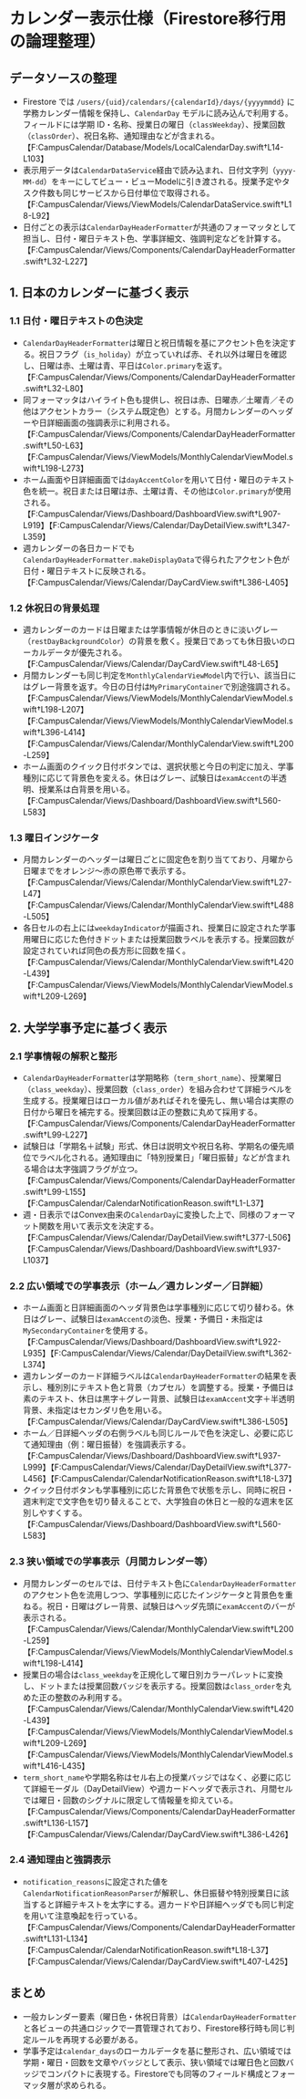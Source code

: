 # カレンダー表示仕様（Firestore移行用の論理整理）

## データソースの整理
- Firestore では `/users/{uid}/calendars/{calendarId}/days/{yyyymmdd}` に学務カレンダー情報を保持し、`CalendarDay` モデルに読み込んで利用する。フィールドには学期 ID・名称、授業日の曜日（`classWeekday`）、授業回数（`classOrder`）、祝日名称、通知理由などが含まれる。【F:CampusCalendar/Database/Models/LocalCalendarDay.swift†L14-L103】
- 表示用データは`CalendarDataService`経由で読み込まれ、日付文字列（`yyyy-MM-dd`）をキーにしてビュー・ビューModelに引き渡される。授業予定やタスク件数も同じサービスから日付単位で取得される。【F:CampusCalendar/Views/ViewModels/CalendarDataService.swift†L18-L92】
- 日付ごとの表示は`CalendarDayHeaderFormatter`が共通のフォーマッタとして担当し、日付・曜日テキスト色、学事詳細文、強調判定などを計算する。【F:CampusCalendar/Views/Components/CalendarDayHeaderFormatter.swift†L32-L227】

## 1. 日本のカレンダーに基づく表示
### 1.1 日付・曜日テキストの色決定
- `CalendarDayHeaderFormatter`は曜日と祝日情報を基にアクセント色を決定する。祝日フラグ（`is_holiday`）が立っていれば赤、それ以外は曜日を確認し、日曜は赤、土曜は青、平日は`Color.primary`を返す。【F:CampusCalendar/Views/Components/CalendarDayHeaderFormatter.swift†L32-L80】
- 同フォーマッタはハイライト色も提供し、祝日は赤、日曜赤／土曜青／その他はアクセントカラー（システム既定色）とする。月間カレンダーのヘッダーや日詳細画面の強調表示に利用される。【F:CampusCalendar/Views/Components/CalendarDayHeaderFormatter.swift†L50-L63】【F:CampusCalendar/Views/ViewModels/MonthlyCalendarViewModel.swift†L198-L273】
- ホーム画面や日詳細画面では`dayAccentColor`を用いて日付・曜日のテキスト色を統一。祝日または日曜は赤、土曜は青、その他は`Color.primary`が使用される。【F:CampusCalendar/Views/Dashboard/DashboardView.swift†L907-L919】【F:CampusCalendar/Views/Calendar/DayDetailView.swift†L347-L359】
- 週カレンダーの各日カードでも`CalendarDayHeaderFormatter.makeDisplayData`で得られたアクセント色が日付・曜日テキストに反映される。【F:CampusCalendar/Views/Calendar/DayCardView.swift†L386-L405】

### 1.2 休祝日の背景処理
- 週カレンダーのカードは日曜または学事情報が休日のときに淡いグレー（`restDayBackgroundColor`）の背景を敷く。授業日であっても休日扱いのローカルデータが優先される。【F:CampusCalendar/Views/Calendar/DayCardView.swift†L48-L65】
- 月間カレンダーも同じ判定を`MonthlyCalendarViewModel`内で行い、該当日にはグレー背景を返す。今日の日付は`MyPrimaryContainer`で別途強調される。【F:CampusCalendar/Views/ViewModels/MonthlyCalendarViewModel.swift†L198-L207】【F:CampusCalendar/Views/ViewModels/MonthlyCalendarViewModel.swift†L396-L414】【F:CampusCalendar/Views/Calendar/MonthlyCalendarView.swift†L200-L259】
- ホーム画面のクイック日付ボタンでは、選択状態と今日の判定に加え、学事種別に応じて背景色を変える。休日はグレー、試験日は`examAccent`の半透明、授業系は白背景を用いる。【F:CampusCalendar/Views/Dashboard/DashboardView.swift†L560-L583】

### 1.3 曜日インジケータ
- 月間カレンダーのヘッダーは曜日ごとに固定色を割り当てており、月曜から日曜までをオレンジ〜赤の原色帯で表示する。【F:CampusCalendar/Views/Calendar/MonthlyCalendarView.swift†L27-L47】【F:CampusCalendar/Views/Calendar/MonthlyCalendarView.swift†L488-L505】
- 各日セルの右上には`weekdayIndicator`が描画され、授業日に設定された学事用曜日に応じた色付きドットまたは授業回数ラベルを表示する。授業回数が設定されていれば同色の長方形に回数を描く。【F:CampusCalendar/Views/Calendar/MonthlyCalendarView.swift†L420-L439】【F:CampusCalendar/Views/ViewModels/MonthlyCalendarViewModel.swift†L209-L269】

## 2. 大学学事予定に基づく表示
### 2.1 学事情報の解釈と整形
- `CalendarDayHeaderFormatter`は学期略称（`term_short_name`）、授業曜日（`class_weekday`）、授業回数（`class_order`）を組み合わせて詳細ラベルを生成する。授業曜日はローカル値があればそれを優先し、無い場合は実際の日付から曜日を補完する。授業回数は正の整数に丸めて採用する。【F:CampusCalendar/Views/Components/CalendarDayHeaderFormatter.swift†L99-L227】
- 試験日は「学期名＋試験」形式、休日は説明文や祝日名称、学期名の優先順位でラベル化される。通知理由に「特別授業日」「曜日振替」などが含まれる場合は太字強調フラグが立つ。【F:CampusCalendar/Views/Components/CalendarDayHeaderFormatter.swift†L99-L155】【F:CampusCalendar/CalendarNotificationReason.swift†L1-L37】
- 週・日表示ではConvex由来の`CalendarDay`に変換した上で、同様のフォーマット関数を用いて表示文を決定する。【F:CampusCalendar/Views/Calendar/DayDetailView.swift†L377-L506】【F:CampusCalendar/Views/Dashboard/DashboardView.swift†L937-L1037】

### 2.2 広い領域での学事表示（ホーム／週カレンダー／日詳細）
- ホーム画面と日詳細画面のヘッダ背景色は学事種別に応じて切り替わる。休日はグレー、試験日は`examAccent`の淡色、授業・予備日・未指定は`MySecondaryContainer`を使用する。【F:CampusCalendar/Views/Dashboard/DashboardView.swift†L922-L935】【F:CampusCalendar/Views/Calendar/DayDetailView.swift†L362-L374】
- 週カレンダーのカード詳細ラベルは`CalendarDayHeaderFormatter`の結果を表示し、種別別にテキスト色と背景（カプセル）を調整する。授業・予備日は素のテキスト、休日は黒字＋グレー背景、試験日は`examAccent`文字＋半透明背景、未指定はセカンダリ色を用いる。【F:CampusCalendar/Views/Calendar/DayCardView.swift†L386-L505】
- ホーム／日詳細ヘッダの右側ラベルも同じルールで色を決定し、必要に応じて通知理由（例：曜日振替）を強調表示する。【F:CampusCalendar/Views/Dashboard/DashboardView.swift†L937-L999】【F:CampusCalendar/Views/Calendar/DayDetailView.swift†L377-L456】【F:CampusCalendar/CalendarNotificationReason.swift†L18-L37】
- クイック日付ボタンも学事種別に応じた背景色で状態を示し、同時に祝日・週末判定で文字色を切り替えることで、大学独自の休日と一般的な週末を区別しやすくする。【F:CampusCalendar/Views/Dashboard/DashboardView.swift†L560-L583】

### 2.3 狭い領域での学事表示（月間カレンダー等）
- 月間カレンダーのセルでは、日付テキスト色に`CalendarDayHeaderFormatter`のアクセント色を流用しつつ、学事種別に応じたインジケータと背景色を重ねる。祝日・日曜はグレー背景、試験日はヘッダ先頭に`examAccent`のバーが表示される。【F:CampusCalendar/Views/Calendar/MonthlyCalendarView.swift†L200-L259】【F:CampusCalendar/Views/ViewModels/MonthlyCalendarViewModel.swift†L198-L414】
- 授業日の場合は`class_weekday`を正規化して曜日別カラーパレットに変換し、ドットまたは授業回数バッジを表示する。授業回数は`class_order`を丸めた正の整数のみ利用する。【F:CampusCalendar/Views/Calendar/MonthlyCalendarView.swift†L420-L439】【F:CampusCalendar/Views/ViewModels/MonthlyCalendarViewModel.swift†L209-L269】【F:CampusCalendar/Views/ViewModels/MonthlyCalendarViewModel.swift†L416-L435】
- `term_short_name`や学期名称はセル右上の授業バッジではなく、必要に応じて詳細モーダル（DayDetailView）や週カードヘッダで表示され、月間セルでは曜日・回数のシグナルに限定して情報量を抑えている。【F:CampusCalendar/Views/Components/CalendarDayHeaderFormatter.swift†L136-L157】【F:CampusCalendar/Views/Calendar/DayCardView.swift†L386-L426】

### 2.4 通知理由と強調表示
- `notification_reasons`に設定された値を`CalendarNotificationReasonParser`が解釈し、休日振替や特別授業日に該当すると詳細テキストを太字にする。週カードや日詳細ヘッダでも同じ判定を用いて注意喚起を行っている。【F:CampusCalendar/Views/Components/CalendarDayHeaderFormatter.swift†L131-L134】【F:CampusCalendar/CalendarNotificationReason.swift†L18-L37】【F:CampusCalendar/Views/Calendar/DayCardView.swift†L407-L425】

## まとめ
- 一般カレンダー要素（曜日色・休祝日背景）は`CalendarDayHeaderFormatter`と各ビューの共通ロジックで一貫管理されており、Firestore移行時も同じ判定ルールを再現する必要がある。
- 学事予定は`calendar_days`のローカルデータを基に整形され、広い領域では学期・曜日・回数を文章やバッジとして表示、狭い領域では曜日色と回数バッジでコンパクトに表現する。Firestoreでも同等のフィールド構成とフォーマッタ層が求められる。
